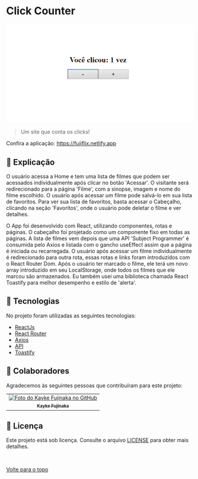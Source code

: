 # Click Counter

<img src="./src/assets/img.png" alt="Um gif apresentando o projeto">

>  Um site que conta os clicks!

Confira a aplicação: https://fujiflix.netlify.app

## :page_facing_up: Explicação

O usuário acessa a Home e tem uma lista de filmes que podem ser acessados ​​individualmente após clicar no botão 'Acessar'. O visitante será redirecionado para a página 'Filme', com a sinopse, imagem e nome do filme escolhido. O usuário após acessar um filme pode salvá-lo em sua lista de favoritos. Para ver sua lista de favoritos, basta acessar o Cabeçalho, clicando na seção 'Favoritos', onde o usuário pode deletar o filme e ver detalhes.

O App foi desenvolvido com React, utilizando componentes, rotas e páginas. O cabeçalho foi projetado como um componente fixo em todas as páginas. A lista de filmes vem depois que uma API 'Subject Programmer' é consumida pelo Axios e listada com o gancho useEffect assim que a página é iniciada ou recarregada. O usuário após acessar um filme individualmente é redirecionado para outra rota, essas rotas e links foram introduzidos com o React Router Dom. Após o usuário ter marcado o filme, ele terá um novo array introduzido em seu LocalStorage, onde todos os filmes que ele marcou são armazenados. Eu também usei uma biblioteca chamada React Toastify para melhor desempenho e estilo de 'alerta'.

## :rocket: Tecnologias ##

No projeto foram utilizadas as seguintes tecnologias:

- [ReactJs](https://pt-br.reactjs.org)  
- [React Router](https://v5.reactrouter.com/web/guides/quick-start)
- [Axios](https://axios-http.com/docs/intro) 
- [API](https://developers.themoviedb.org/3/getting-started/introduction)    
- [Toastify](https://fkhadra.github.io/react-toastify/introduction) 

## 🤝 Colaboradores

Agradecemos às seguintes pessoas que contribuíram para este projeto:

<table>
  <tr>
    <td align="center">
      <a href="#">
        <img src="https://avatars.githubusercontent.com/u/98772000?s=400&u=80de9af672be7f75cc7a546838552cf63d5b82fe&v=4" width="160px;" alt="Foto do Kayke Fujinaka no GitHub"/><br>
        <sub>
          <b>Kayke Fujinaka</b>
        </sub>
      </a>
    </td>
  </tr>
</table>

## 📝 Licença

Este projeto está sob licença. Consulte o arquivo [LICENSE](LICENSE.md) para obter mais detalhes.

&#xa0;

<a href="#top">Volte para o topo</a>
